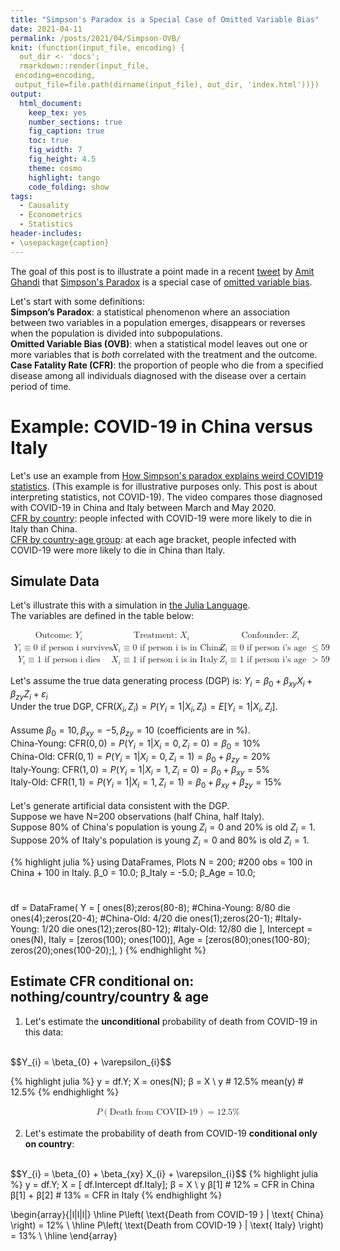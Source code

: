 ```yaml
---
title: "Simpson's Paradox is a Special Case of Omitted Variable Bias"
date: 2021-04-11
permalink: /posts/2021/04/Simpson-OVB/
knit: (function(input_file, encoding) {
  out_dir <- 'docs';
  rmarkdown::render(input_file,
 encoding=encoding,
 output_file=file.path(dirname(input_file), out_dir, 'index.html'))})
output:
  html_document:
    keep_tex: yes
    number_sections: true
    fig_caption: true
    toc: true
    fig_width: 7
    fig_height: 4.5
    theme: cosmo
    highlight: tango
    code_folding: show 
tags:
  - Causality
  - Econometrics
  - Statistics
header-includes:
- \usepackage{caption}
---
```


The goal of this post is to illustrate a point made in a 
recent [tweet](https://twitter.com/AmitEcon/status/1368990015536119813?s=20) 
by [Amit Ghandi](https://web.sas.upenn.edu/agandhi/) 
that [Simpson's Paradox](https://en.wikipedia.org/wiki/Simpson%27s_paradox) 
is a special case of 
[omitted variable bias](https://en.wikipedia.org/wiki/Omitted-variable_bias).

Let's start with some definitions:
<br/>
**Simpson’s Paradox**: a statistical phenomenon where an association between two variables in a population emerges, disappears or reverses when the population is divided into subpopulations.
<br/>
**Omitted Variable Bias (OVB)**: when a statistical model leaves out one or more variables that is _both_ correlated with the treatment and the outcome. 
<br>
<b>Case Fatality Rate (CFR)</b>: 
the proportion of people who die from a specified disease among all individuals diagnosed with the disease over a certain period of time.


Example: COVID-19 in China versus Italy
======
Let's use an example from 
[How Simpson's paradox explains weird COVID19 statistics](https://www.youtube.com/watch?v=t-Ci3FosqZs). 
(This example is for illustrative purposes only. This post is about interpreting statistics, not COVID-19). 
The video compares those diagnosed with COVID-19 in China and Italy between March and May 2020. 
<br>
<u>CFR by country</u>: people infected with COVID-19 were more likely to die in Italy than China. 
<br>
<u>CFR by country-age group</u>: at each age bracket, people infected with COVID-19 were more likely to die in China than Italy.

Simulate Data
------
Let's illustrate this with a simulation in [the Julia Language](https://julialang.org/).
<br>
The variables are defined in the table below:
<br>

[//]: <> (AZ: md does not handle math tables well. AZ created it in HTML then copy/pasted MatlML code.)

<math xmlns="http://www.w3.org/1998/Math/MathML" display="block">
  <mtable columnalign="left left left" columnspacing="1em" rowspacing="4pt" columnlines="solid solid" rowlines="solid none" frame="solid">
    <mtr>
      <mtd>
        <mtext>Outcome:&#xA0;</mtext>
        <msub>
          <mi>Y</mi>
          <mrow>
            <mi>i</mi>
          </mrow>
        </msub>
      </mtd>
      <mtd>
        <mtext>Treatment:&#xA0;</mtext>
        <msub>
          <mi>X</mi>
          <mrow>
            <mi>i</mi>
          </mrow>
        </msub>
      </mtd>
      <mtd>
        <mtext>Confounder:&#xA0;</mtext>
        <msub>
          <mi>Z</mi>
          <mrow>
            <mi>i</mi>
          </mrow>
        </msub>
      </mtd>
    </mtr>
    <mtr>
      <mtd>
        <msub>
          <mi>Y</mi>
          <mrow>
            <mi>i</mi>
          </mrow>
        </msub>
        <mo>&#x2261;</mo>
        <mn>0</mn>
        <mtext>&#xA0;if person i survives</mtext>
      </mtd>
      <mtd>
        <msub>
          <mi>X</mi>
          <mrow>
            <mi>i</mi>
          </mrow>
        </msub>
        <mo>&#x2261;</mo>
        <mn>0</mn>
        <mtext>&#xA0;if person i is in China</mtext>
      </mtd>
      <mtd>
        <msub>
          <mi>Z</mi>
          <mrow>
            <mi>i</mi>
          </mrow>
        </msub>
        <mo>&#x2261;</mo>
        <mn>0</mn>
        <mtext>&#xA0;if person i's age&#xA0;</mtext>
        <mo>&#x2264;</mo>
        <mn>59</mn>
      </mtd>
    </mtr>
    <mtr>
      <mtd>
        <msub>
          <mi>Y</mi>
          <mrow>
            <mi>i</mi>
          </mrow>
        </msub>
        <mo>&#x2261;</mo>
        <mn>1</mn>
        <mtext>&#xA0;if person i dies</mtext>
      </mtd>
      <mtd>
        <msub>
          <mi>X</mi>
          <mrow>
            <mi>i</mi>
          </mrow>
        </msub>
        <mo>&#x2261;</mo>
        <mn>1</mn>
        <mtext>&#xA0;if person i is in Italy</mtext>
      </mtd>
      <mtd>
        <msub>
          <mi>Z</mi>
          <mrow>
            <mi>i</mi>
          </mrow>
        </msub>
        <mo>&#x2261;</mo>
        <mn>1</mn>
        <mtext>&#xA0;if person i's age&#xA0;</mtext>
        <mo>&gt;</mo>
        <mn>59</mn>
      </mtd>
    </mtr>
  </mtable>
</math>

Let's assume the true data generating process (DGP) is: 
$Y_{i} = \beta_{0} + \beta_{xy} X_{i} + \beta_{zy} Z_{i} + \varepsilon_{i}$
<br>
Under the true DGP, $\text{CFR}\left(X_i, Z_i \right) = P\left(Y_i =1 | X_i, Z_i \right) =E\left[Y_i =1 | X_i, Z_i \right]$. 
<br><br>
Assume $\beta_{0}=10, \beta_{xy} = -5, \beta_{zy} = 10$ (coefficients are in %). 
<br>
China-Young: $\text{CFR}\left(0, 0\right) = P\left(Y_i =1 | X_i=0, Z_i=0 \right) = \beta_{0} = 10\%$
<br>
China-Old: $\text{CFR}\left(0, 1\right) = P\left(Y_i =1 | X_i=0, Z_i=1 \right) = \beta_{0} + \beta_{zy} = 20\%$
<br>
Italy-Young: $\text{CFR}\left(1, 0\right) = P\left(Y_i =1 | X_i=1, Z_i=0 \right) = \beta_{0} + \beta_{xy} = 5\%$
<br>
Italy-Old: $\text{CFR}\left(1, 1\right) = P\left(Y_i =1 | X_i=1, Z_i=1 \right) = \beta_{0} + \beta_{xy} + \beta_{zy} = 15\%$
<br><br>
Let's generate artificial data consistent with the DGP. 
<br>
Suppose we have N=200 observations (half China, half Italy). 
<br>
Suppose 80% of China's population is young $Z_{i} =0$ and 20% is old $Z_{i} = 1$.
<br>
Suppose 20% of Italy's population is young $Z_{i} =0$ and 80% is old $Z_{i} = 1$.

{% highlight julia %}
  using DataFrames, Plots
  N = 200; #200 obs = 100 in China + 100 in Italy.
  β_0 = 10.0; β_Italy = -5.0; β_Age = 10.0;
  #
  df = DataFrame(
      Y        = [
                  ones(8);zeros(80-8);   #China-Young: 8/80 die
                  ones(4);zeros(20-4);   #China-Old:  4/20 die
                  ones(1);zeros(20-1);   #Italy-Young: 1/20 die
                  ones(12);zeros(80-12); #Italy-Old: 12/80 die
                  ], 
      Intercept = ones(N), 
      Italy     = [zeros(100); ones(100)], 
      Age       = [zeros(80);ones(100-80); 
                   zeros(20);ones(100-20);],
      )
{% endhighlight %}

Estimate CFR conditional on: nothing/country/country & age
------
1. Let's estimate the <b>unconditional</b> probability of death from COVID-19 in this data: 
<br> 
$$Y_{i} = \beta_{0} + \varepsilon_{i}$$

{% highlight julia %}
y = df.Y; X = ones(N);
β = X \ y   # 12.5%
mean(y)     # 12.5% 
{% endhighlight %}

<math xmlns="http://www.w3.org/1998/Math/MathML" display="block">
  <mtable columnalign="left left left" columnspacing="1em" rowspacing="4pt" columnlines="solid solid" rowlines="" frame="solid">
    <mtr>
      <mtd>
        <mi>P</mi>
        <mrow data-mjx-texclass="INNER">
          <mo data-mjx-texclass="OPEN">(</mo>
          <mtext>Death from COVID-19</mtext>
          <mo data-mjx-texclass="CLOSE">)</mo>
        </mrow>
        <mo>=</mo>
        <mn>12.5</mn>
        <mi mathvariant="normal">%</mi>
      </mtd>
    </mtr>
  </mtable>
</math>


2. Let's estimate the probability of death from COVID-19 <b>conditional only on country</b>: 
<br> 
$$Y_{i} = \beta_{0} + \beta_{xy} X_{i} + \varepsilon_{i}$$
{% highlight julia %}
y = df.Y; X = [ df.Intercept df.Italy];
β = X \ y   
β[1]         # 12% = CFR in China
β[1] + β[2]  # 13% = CFR in Italy
{% endhighlight %}

\begin{array}{|l|l|l|}
\hline
P\left( \text{Death from COVID-19 } | \text{ China} \right) = 12\%
\\ \hline
P\left( \text{Death from COVID-19 } | \text{ Italy} \right) = 13\%
\\
\hline
\end{array}
<br> 

